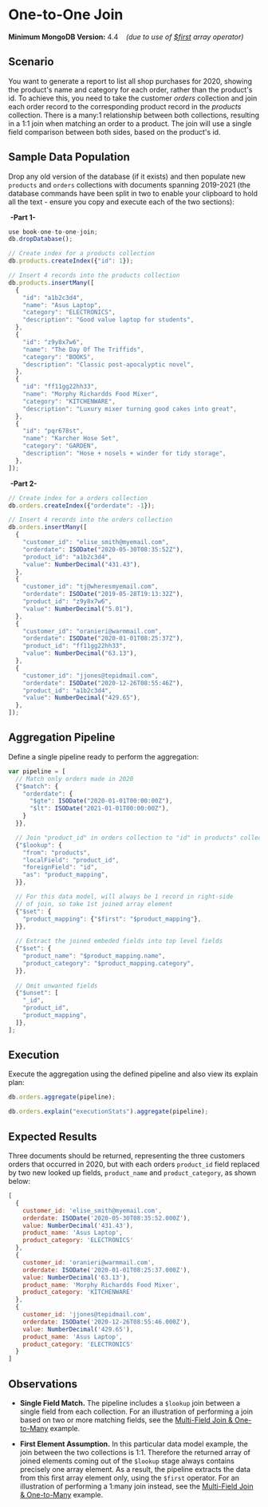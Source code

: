 # One-to-One Join

__Minimum MongoDB Version:__ 4.4 &nbsp;&nbsp; _(due to use of [$first](https://docs.mongodb.com/manual/reference/operator/aggregation/first-array-element/) array operator)_


## Scenario

You want to generate a report to list all shop purchases for 2020, showing the product's name and category for each order, rather than the product's id. To achieve this, you need to take the customer _orders_ collection and join each order record to the corresponding product record in the _products_ collection. There is a many:1 relationship between both collections, resulting in a 1:1 join when matching an order to a product. The join will use a single field comparison between both sides, based on the product's id.


## Sample Data Population

Drop any old version of the database (if it exists) and then populate new `products` and `orders` collections with documents spanning 2019-2021 (the database commands have been split in two to enable your clipboard to hold all the text - ensure you copy and execute each of the two sections):

&nbsp;__-Part 1-__

```javascript
use book-one-to-one-join;
db.dropDatabase();

// Create index for a products collection
db.products.createIndex({"id": 1});

// Insert 4 records into the products collection
db.products.insertMany([
  {
    "id": "a1b2c3d4",
    "name": "Asus Laptop",
    "category": "ELECTRONICS",
    "description": "Good value laptop for students",
  },
  {
    "id": "z9y8x7w6",
    "name": "The Day Of The Triffids",
    "category": "BOOKS",
    "description": "Classic post-apocalyptic novel",
  },
  {
    "id": "ff11gg22hh33",
    "name": "Morphy Richardds Food Mixer",
    "category": "KITCHENWARE",
    "description": "Luxury mixer turning good cakes into great",
  },
  {
    "id": "pqr678st",
    "name": "Karcher Hose Set",
    "category": "GARDEN",
    "description": "Hose + nosels + winder for tidy storage",
  },
]); 
```

&nbsp;__-Part 2-__

```javascript
// Create index for a orders collection
db.orders.createIndex({"orderdate": -1});

// Insert 4 records into the orders collection
db.orders.insertMany([
  {
    "customer_id": "elise_smith@myemail.com",
    "orderdate": ISODate("2020-05-30T08:35:52Z"),
    "product_id": "a1b2c3d4",
    "value": NumberDecimal("431.43"),
  },
  {
    "customer_id": "tj@wheresmyemail.com",
    "orderdate": ISODate("2019-05-28T19:13:32Z"),
    "product_id": "z9y8x7w6",
    "value": NumberDecimal("5.01"),
  },  
  {
    "customer_id": "oranieri@warmmail.com",
    "orderdate": ISODate("2020-01-01T08:25:37Z"),
    "product_id": "ff11gg22hh33",
    "value": NumberDecimal("63.13"),
  },
  {
    "customer_id": "jjones@tepidmail.com",
    "orderdate": ISODate("2020-12-26T08:55:46Z"),
    "product_id": "a1b2c3d4",
    "value": NumberDecimal("429.65"),
  },
]);
```


## Aggregation Pipeline

Define a single pipeline ready to perform the aggregation:

```javascript
var pipeline = [
  // Match only orders made in 2020
  {"$match": {
    "orderdate": {
      "$gte": ISODate("2020-01-01T00:00:00Z"),
      "$lt": ISODate("2021-01-01T00:00:00Z"),
    }
  }},

  // Join "product_id" in orders collection to "id" in products" collection
  {"$lookup": {
    "from": "products",
    "localField": "product_id",
    "foreignField": "id",
    "as": "product_mapping",
  }},

  // For this data model, will always be 1 record in right-side
  // of join, so take 1st joined array element
  {"$set": {
    "product_mapping": {"$first": "$product_mapping"},
  }},
  
  // Extract the joined embeded fields into top level fields
  {"$set": {
    "product_name": "$product_mapping.name",
    "product_category": "$product_mapping.category",
  }},
  
  // Omit unwanted fields
  {"$unset": [
    "_id",
    "product_id",
    "product_mapping",
  ]},     
];
```


## Execution

Execute the aggregation using the defined pipeline and also view its explain plan:

```javascript
db.orders.aggregate(pipeline);
```

```javascript
db.orders.explain("executionStats").aggregate(pipeline);
```


## Expected Results

Three documents should be returned, representing the three customers orders that occurred in 2020, but with each orders `product_id` field replaced by two new looked up fields, `product_name` and `product_category`, as shown below:

```javascript
[
  {
    customer_id: 'elise_smith@myemail.com',
    orderdate: ISODate('2020-05-30T08:35:52.000Z'),
    value: NumberDecimal('431.43'),
    product_name: 'Asus Laptop',
    product_category: 'ELECTRONICS'
  },
  {
    customer_id: 'oranieri@warmmail.com',
    orderdate: ISODate('2020-01-01T08:25:37.000Z'),
    value: NumberDecimal('63.13'),
    product_name: 'Morphy Richardds Food Mixer',
    product_category: 'KITCHENWARE'
  },
  {
    customer_id: 'jjones@tepidmail.com',
    orderdate: ISODate('2020-12-26T08:55:46.000Z'),
    value: NumberDecimal('429.65'),
    product_name: 'Asus Laptop',
    product_category: 'ELECTRONICS'
  }
]
```


## Observations

 * __Single Field Match.__ The pipeline includes a `$lookup` join between a single field from each collection. For an illustration of performing a join based on two or more matching fields, see the [Multi-Field Join & One-to-Many](../moderate-examples/multi-one-to-many.html) example.
 
 * __First Element Assumption.__ In this particular data model example, the join between the two collections is 1:1. Therefore the returned array of joined elements coming out of the `$lookup` stage always contains precisely one array element. As a result, the pipeline extracts the data from this first array element only, using the `$first` operator. For an illustration of performing a 1:many join instead, see the [Multi-Field Join & One-to-Many](../moderate-examples/multi-one-to-many.html) example.

